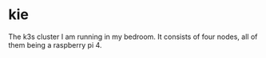 # kie

The k3s cluster I am running in my bedroom. It consists of four nodes, all of them being a raspberry pi 4.
